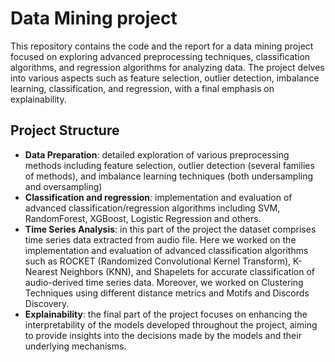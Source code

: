 # Data Mining project
This repository contains the code and the report for a data mining project focused on exploring advanced preprocessing techniques, classification algorithms, and regression algorithms for analyzing data. The project delves into various aspects such as feature selection, outlier detection, imbalance learning, classification, and regression, with a final emphasis on explainability.

## Project Structure
- **Data Preparation**: detailed exploration of various preprocessing methods including feature selection, outlier detection (several families of methods), and imbalance learning techniques (both undersampling and oversampling) <br> 
- **Classification and regression**: implementation and evaluation of advanced classification/regression algorithms including SVM, RandomForest, XGBoost, Logistic Regression and others. <br>
- **Time Series Analysis**: in this part of the project the dataset comprises time series data extracted from audio file. Here we worked on the implementation and evaluation of advanced classification algorithms such as ROCKET (Randomized Convolutional Kernel Transform), K-Nearest Neighbors (KNN), and Shapelets for accurate classification of audio-derived time series data. Moreover, we worked on Clustering Techniques using different distance metrics and Motifs and Discords Discovery. <br>
- **Explainability**: the final part of the project focuses on enhancing the interpretability of the models developed throughout the project, aiming to provide insights into the decisions made by the models and their underlying mechanisms. <br>
